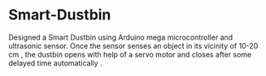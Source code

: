 # Smart-Dustbin


Designed a Smart Dustbin using Arduino mega microcontroller and ultrasonic sensor.
Once the sensor senses an object in its vicinity of 10-20 cm , the dustbin opens with help of a servo motor and closes after some delayed time automatically
.
